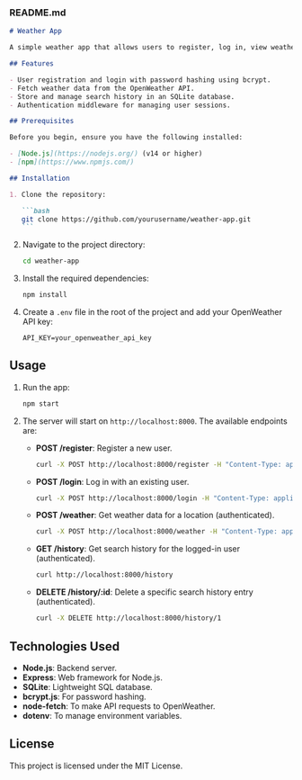 ### README.md

````md
# Weather App

A simple weather app that allows users to register, log in, view weather data for specific locations using the OpenWeather API, and manage their search history. The app uses Express, SQLite, bcrypt, and node-fetch.

## Features

- User registration and login with password hashing using bcrypt.
- Fetch weather data from the OpenWeather API.
- Store and manage search history in an SQLite database.
- Authentication middleware for managing user sessions.

## Prerequisites

Before you begin, ensure you have the following installed:

- [Node.js](https://nodejs.org/) (v14 or higher)
- [npm](https://www.npmjs.com/)

## Installation

1. Clone the repository:

   ```bash
   git clone https://github.com/yourusername/weather-app.git
   ```
````

2. Navigate to the project directory:

   ```bash
   cd weather-app
   ```

3. Install the required dependencies:

   ```bash
   npm install
   ```

4. Create a `.env` file in the root of the project and add your OpenWeather API key:

   ```
   API_KEY=your_openweather_api_key
   ```

## Usage

1. Run the app:

   ```bash
   npm start
   ```

2. The server will start on `http://localhost:8000`. The available endpoints are:

   - **POST /register**: Register a new user.

     ```bash
     curl -X POST http://localhost:8000/register -H "Content-Type: application/json" -d '{"username": "testuser", "password": "password123"}'
     ```

   - **POST /login**: Log in with an existing user.

     ```bash
     curl -X POST http://localhost:8000/login -H "Content-Type: application/json" -d '{"username": "testuser", "password": "password123"}'
     ```

   - **POST /weather**: Get weather data for a location (authenticated).

     ```bash
     curl -X POST http://localhost:8000/weather -H "Content-Type: application/json" -d '{"location": "London"}'
     ```

   - **GET /history**: Get search history for the logged-in user (authenticated).

     ```bash
     curl http://localhost:8000/history
     ```

   - **DELETE /history/:id**: Delete a specific search history entry (authenticated).
     ```bash
     curl -X DELETE http://localhost:8000/history/1
     ```

## Technologies Used

- **Node.js**: Backend server.
- **Express**: Web framework for Node.js.
- **SQLite**: Lightweight SQL database.
- **bcrypt.js**: For password hashing.
- **node-fetch**: To make API requests to OpenWeather.
- **dotenv**: To manage environment variables.

## License

This project is licensed under the MIT License.
